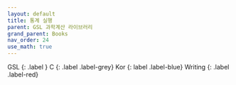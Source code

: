 ```yaml
---
layout: default
title: 통계 실행
parent: GSL 과학계산 라이브러리
grand_parent: Books
nav_order: 24
use_math: true
---
```


GSL
{: .label }
C
{: .label .label-grey}
Kor
{: label .label-blue}
Writing
{: .label .label-red}